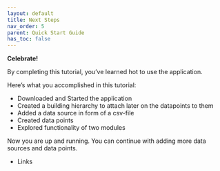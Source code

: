 ```yaml
---
layout: default
title: Next Steps
nav_order: 5
parent: Quick Start Guide
has_toc: false
---
```


**Celebrate!**

By completing this tutorial, you’ve learned hot to use the application.

Here’s what you accomplished in this tutorial:
- Downloaded and Started the application
- Created a building hierarchy to attach later on the datapoints to them
- Added a data source in form of a csv-file
- Created data points
- Explored functionality of two modules

Now you are up and running. You can continue with adding more data sources and data points.
- Links
